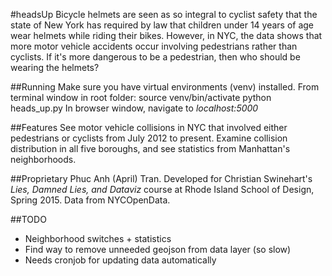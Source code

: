 #headsUp
Bicycle helmets are seen as so integral to cyclist safety that the state of New York has required by law that children under 14 years of age wear helmets while riding their bikes. However, in NYC, the data shows that more motor vehicle accidents occur involving pedestrians rather than cyclists. If it's more dangerous to be a pedestrian, then who should be wearing the helmets?

##Running
Make sure you have virtual environments (venv) installed. From terminal window in root folder:
		source venv/bin/activate
		python heads_up.py
In browser window, navigate to *localhost:5000*

##Features
See motor vehicle collisions in NYC that involved either pedestrians or cyclists from July 2012 to present. Examine collision distribution in all five boroughs, and see statistics from Manhattan's neighborhoods. 

##Proprietary
Phuc Anh (April) Tran. Developed for Christian Swinehart's *Lies, Damned Lies, and Dataviz* course at Rhode Island School of Design, Spring 2015. Data from NYCOpenData.

##TODO
* Neighborhood switches + statistics
* Find way to remove unneeded geojson from data layer (so slow)
* Needs cronjob for updating data automatically







